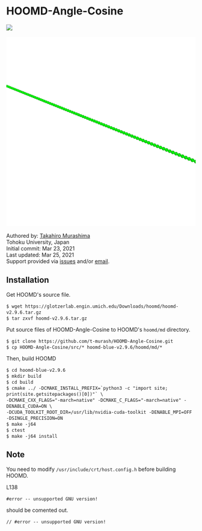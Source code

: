 # HOOMD-Angle-Cosine

<img src="https://latex.codecogs.com/gif.latex?&space;U(\theta)=K\cos(\theta-\theta_0)" />

![Demo](https://github.com/t-murash/HOOMD-Angle-Cosine/blob/master/movie.gif "Demo")

Authored by:
[Takahiro Murashima](https://github.com/t-murash)<br>
Tohoku University, Japan<br>
Initial commit: Mar 23, 2021<br>
Last updated: Mar 25, 2021<br>
Support provided via [issues](https://github.com/t-murash/HOOMD-Angle-Cosine/issues) and/or [email](mailto:murasima@cmpt.phys.tohoku.ac.jp).


## Installation
Get HOOMD's source file.
```
$ wget https://glotzerlab.engin.umich.edu/Downloads/hoomd/hoomd-v2.9.6.tar.gz
$ tar zxvf hoomd-v2.9.6.tar.gz
```

Put source files of HOOMD-Angle-Cosine to HOOMD's `hoomd/md` directory.

```
$ git clone https://github.com/t-murash/HOOMD-Angle-Cosine.git
$ cp HOOMD-Angle-Cosine/src/* hoomd-blue-v2.9.6/hoomd/md/*
```

Then, build HOOMD

```
$ cd hoomd-blue-v2.9.6
$ mkdir build
$ cd build
$ cmake ../ -DCMAKE_INSTALL_PREFIX=`python3 -c "import site; print(site.getsitepackages()[0])"` \
-DCMAKE_CXX_FLAGS="-march=native" -DCMAKE_C_FLAGS="-march=native" -DENABLE_CUDA=ON \
-DCUDA_TOOLKIT_ROOT_DIR=/usr/lib/nvidia-cuda-toolkit -DENABLE_MPI=OFF -DSINGLE_PRECISION=ON
$ make -j64
$ ctest
$ make -j64 install
```

## Note
You need to modify `/usr/include/crt/host.config.h` before building HOOMD.

L138
```
#error -- unsupported GNU version!
```
should be comented out.
```
// #error -- unsupported GNU version!
```



